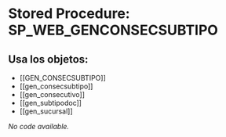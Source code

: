 # Stored Procedure: SP_WEB_GENCONSECSUBTIPO

## Usa los objetos:
- [[GEN_CONSECSUBTIPO]]
- [[gen_consecsubtipo]]
- [[gen_consecutivo]]
- [[gen_subtipodoc]]
- [[gen_sucursal]]

*No code available.*
